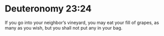 # Deuteronomy 23:24

If you go into your neighbor’s vineyard, you may eat your fill of grapes, as many as you wish, but you shall not put any in your bag.
